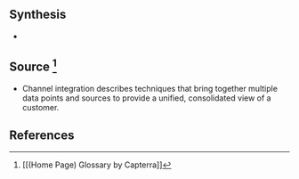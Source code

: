 ## Synthesis
- 
## Source [^1]
- Channel integration describes techniques that bring together multiple data points and sources to provide a unified, consolidated view of a customer.
## References

[^1]: [[(Home Page) Glossary by Capterra]]